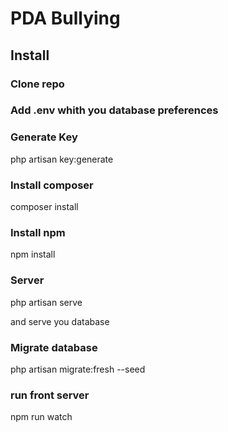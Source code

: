 # PDA Bullying

## Install

### Clone repo

### Add .env whith you database preferences

### Generate Key

php artisan key:generate

### Install composer

composer install

### Install npm

npm install

### Server

php artisan serve

and serve you database

### Migrate database

php artisan migrate:fresh --seed

### run front server

npm run watch
